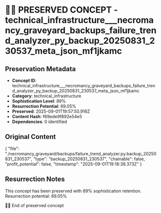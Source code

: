 # 🏴‍☠️ PRESERVED CONCEPT - technical_infrastructure___necromancy_graveyard_backups_failure_trend_analyzer_py_backup_20250831_230537_meta_json_mf1jkamc

## Preservation Metadata
- **Concept ID**: technical_infrastructure___necromancy_graveyard_backups_failure_trend_analyzer_py_backup_20250831_230537_meta_json_mf1jkamc
- **Category**: technical_infrastructure
- **Sophistication Level**: 89%
- **Resurrection Potential**: 69.05%
- **Preserved**: 2025-09-01T19:57:50.916Z
- **Content Hash**: f69ede9f892e54e5
- **Dependencies**: 0 identified

## Original Content

{
  "file": "./necromancy_graveyard/backups/failure_trend_analyzer.py.backup_20250831_230537",
  "type": "backup_20250831_230537",
  "chainable": false,
  "profit_potential": false,
  "timestamp": "2025-09-01T19:18:38.373Z"
}

## Resurrection Notes
This concept has been preserved with 89% sophistication retention.
Resurrection potential: 69.05%

🏴‍☠️ End of preserved concept